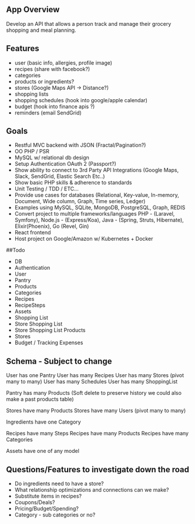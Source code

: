 ## App Overview

Develop an API that allows a person track and manage their grocery shopping and meal planning.

## Features

- user (basic info, allergies, profile image)
- recipes (share with facebook?)
- categories
- products or ingredients?
- stores (Google Maps API -> Distance?)
- shopping lists
- shopping schedules (hook into google/apple calendar)
- budget (hook into finance apis ?)
- reminders (email SendGrid)

## Goals
- Restful MVC backend with JSON (Fractal/Pagination?)
- OO PHP / PSR
- MySQL w/ relational db design
- Setup Authentication OAuth 2 (Passport?)
- Show ability to connect to 3rd Party API Integrations (Google Maps, Slack, SendGrid, Elastic Search Etc..)
- Show basic PHP skills & adherence to standards
- Unit Testing / TDD / ETC...
- Provide use cases for databases (Relational, Key-value, In-memory, Document, Wide column, Graph, Time series, Ledger)
- Examples using MySQL, SQLite, MongoDB, PostgreSQL, Graph, REDIS
- Convert project to multiple frameworks/languages PHP - (Laravel, Symfony), Node.js - (Express/Koa), Java - (Spring, Struts, Hibernate), Elixir(Phoenix), Go (Revel, Gin)
- React frontend
- Host project on Google/Amazon w/ Kubernetes + Docker

##Todo
- DB
- Authentication
- User
- Pantry
- Products
- Categories
- Recipes
- RecipeSteps
- Assets
- Shopping List
- Store Shopping List
- Store Shopping List Products
- Stores
- Budget / Tracking Expenses

## Schema - Subject to change
User has one Pantry
User has many Recipes
User has many Stores (pivot many to many)
User has many Schedules
User has many ShoppingList

Pantry has many Products (Soft delete to preserve history we could also make a past products table)

Stores have many Products
Stores have many Users (pivot many to many)

Ingredients have one Category

Recipes have many Steps
Recipes have many Products
Recipes have many Categories

Assets have one of any model

## Questions/Features to investigate down the road
- Do ingredients need to have a store?
- What relationship optimizations and connections can we make?
- Substitute items in recipes?
- Coupons/Deals?
- Pricing/Budget/Spending?
- Category - sub categories or no?
